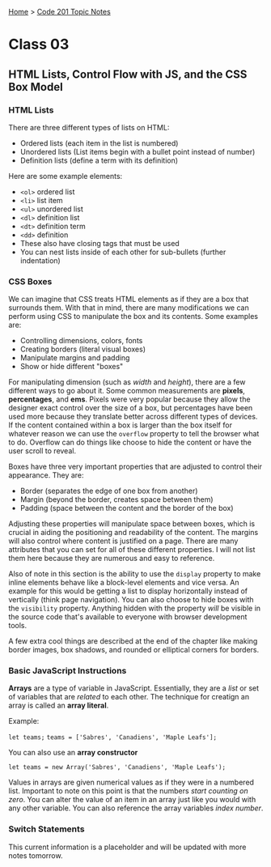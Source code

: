[Home](README.md) > [Code 201 Topic Notes](201topicNotes.md)

# Class 03

## HTML Lists, Control Flow with JS, and the CSS Box Model

### HTML Lists

There are three different types of lists on HTML:

- Ordered lists (each item in the list is numbered)
- Unordered lists (List items begin with a bullet point instead of number)
- Definition lists (define a term with its definition)

Here are some example elements:

- `<ol>` ordered list
- `<li>` list item
- `<ul>` unordered list
- `<dl>` definition list
- `<dt>` definition term
- `<dd>` definition
- These also have closing tags that must be used
- You can nest lists inside of each other for sub-bullets (further indentation)

### CSS Boxes

We can imagine that CSS treats HTML elements as if they are a box that surrounds them.
With that in mind, there are many modifications we can perform using CSS to manipulate the box and its contents.
Some examples are:

- Controlling dimensions, colors, fonts
- Creating borders (literal visual boxes)
- Manipulate margins and padding
- Show or hide different "boxes"

For manipulating dimension (such as *width* and *height*), there are a few different ways to go about it.
Some common measurements are **pixels**, **percentages**, and **ems**.
Pixels were very popular because they allow the designer exact control over the size of a box, but percentages have been used more because they translate better across different types of devices.
If the content contained within a box is larger than the box itself for whatever reason we can use the `overflow` property to tell the browser what to do.
Overflow can do things like choose to hide the content or have the user scroll to reveal.

Boxes have three very important properties that are adjusted to control their appearance.
They are:

- Border (separates the edge of one box from another)
- Margin (beyond the border, creates space between them)
- Padding (space between the content and the border of the box)

Adjusting these properties will manipulate space between boxes, which is crucial in aiding the positioning and readability of the content.
The margins will also control where content is justified on a page.
There are many attributes that you can set for all of these different properties.
I will not list them here because they are numerous and easy to reference.

Also of note in this section is the ability to use the `display` property to make inline elements behave like a block-level elements and vice versa.
An example for this would be getting a list to display horizontally instead of vertically (think page navigation).
You can also choose to hide boxes with the `visibility` property.
Anything hidden with the property *will* be visible in the source code that's available to everyone with browser development tools.

A few extra cool things are described at the end of the chapter like making border images, box shadows, and rounded or elliptical corners for borders.

### Basic JavaScript Instructions

**Arrays** are a type of variable in JavaScript.
Essentially, they are a *list* or set of variables that are *related* to each other.
The technique for creatign an array is called an **array literal**.

Example:

`let teams;`
`teams = ['Sabres', 'Canadiens', 'Maple Leafs'];`

You can also use an **array constructor**

`let teams = new Array('Sabres', 'Canadiens', 'Maple Leafs');`

Values in arrays are given numerical values as if they were in a numbered list.
Important to note on this point is that the numbers *start counting on zero*.
You can alter the value of an item in an array just like you would with any other variable.
You can also reference the array variables *index number*.

### Switch Statements

This current information is a placeholder and will be updated with more notes tomorrow.
